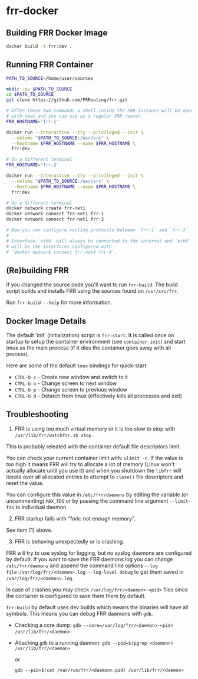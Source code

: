 frr-docker
===

Building FRR Docker Image
---

```sh
docker build -t frr:dev .
```


Running FRR Container
---

```sh
PATH_TO_SOURCE=/home/user/sources

mkdir -pv $PATH_TO_SOURCE
cd $PATH_TO_SOURCE
git clone https://github.com/FRRouting/frr.git

# After these two commands a shell inside the FRR instance will be opened
# with tmux and you can use as a regular FRR router.
FRR_HOSTNAME='frr-1'

docker run --interactive --tty --privileged --init \
  --volume "$PATH_TO_SOURCE:/usr/src" \
  --hostname $FRR_HOSTNAME --name $FRR_HOSTNAME \
  frr:dev

# On a different terminal
FRR_HOSTNAME='frr-2'

docker run --interactive --tty --privileged --init \
  --volume "$PATH_TO_SOURCE:/usr/src" \
  --hostname $FRR_HOSTNAME --name $FRR_HOSTNAME \
  frr:dev

# On a different terminal
docker network create frr-net1
docker network connect frr-net1 frr-1
docker network connect frr-net1 frr-2

# Now you can configure routing protocols between `frr-1` and `frr-2`
#
# Interface `eth0` will always be connected to the internet and `ethX`
# will be the interfaces configured with
# `docker network connect frr-netX frr-X`.
```


(Re)building FRR
---

If you changed the source code you'll want to run `frr-build`. The build
script builds and installs FRR using the sources found on `/usr/src/frr`.

Run `frr-build --help` for more information.


Docker Image Details
---

The default 'init' (initialization) script is `frr-start`. It is called
once on startup to setup the container environment (see `container-init`)
and start tmux as the main process (if it dies the container goes away with
all process).

Here are some of the default `tmux` bindings for quick-start:
* `CTRL-b c` - Create new window and switch to it
* `CTRL-b n` - Change screen to next window
* `CTRL-b p` - Change screen to previous window
* `CTRL-b d` - Detatch from tmux (effectively kills all processes and exit)


Troubleshooting
---

1. FRR is using too much virtual memory or it is too slow to stop with
   `/usr/lib/frr/watchfrr.sh stop`.

This is probably releated with the container default file descriptors limit.

You can check your current container limit with: `ulimit -n`. If the value is
too high it means FRR will try to allocate a lot of memory
(Linux won't actually allocate until you use it) and when you shutdown the
`libfrr` will iterate over all allocated entries to attempt to `close()` file
descriptors and reset the value.

You can configure this value in `/etc/frr/daemons` by editing the variable
(or uncommenting) `MAX_FDS` or by passing the command line argument
`--limit-fds` to individual daemon.


2. FRR startup fails with "fork: not enough memory".

See item (1) above.


3. FRR is behaving unexpectedly or is crashing.

FRR will try to use syslog for logging, but no syslog daemons are
configured by default. If you want to save the FRR daemons log you
can change `/etc/frr/daemons` and append the command line options
`--log file:/var/log/frr/<daemon>.log --log-level debug` to get them
saved in `/var/log/frr/<daemon>.log`.

In case of crashes you may check `/var/log/frr/<daemon>-<pid>` files
since the container is configured to save them there by default.

`frr-build` by default uses dev builds which means the binaries will
have all symbols. This means you can debug FRR daemons with `gdb`.

* Checking a core dump:
  `gdb --core=/var/log/frr/<daemon>-<pid> /usr/lib/frr/<daemon>`.

* Attaching `gdb` to a running daemon:
  `gdb --pid=$(pgrep <daemon>) /usr/lib/frr/<daemon>`

  or

  `gdb --pid=$(cat /var/run/frr/<daemon>.pid) /usr/lib/frr/<daemon>`
